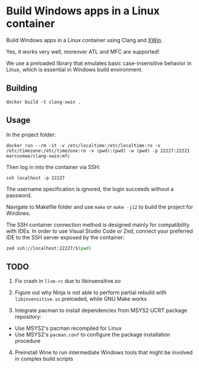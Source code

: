 # Build Windows apps in a Linux container

Build Windows apps in a Linux container using Clang and [XWin](https://github.com/Jake-Shadle/xwin).

Yes, it works very well, moreover ATL and MFC are supported!

We use a preloaded library that emulates basic case-insensitive behavior in Linux, which is essential in Windows build environment.


## Building

```
docker build -t clang-xwin .
```


## Usage

In the project folder:

```
docker run --rm -it -v /etc/localtime:/etc/localtime:ro -v /etc/timezone:/etc/timezone:ro -v (pwd):(pwd) -w (pwd) -p 22227:22221 marcusmae/clang-xwin:mfc
```

Then log in into the container via SSH:
 
```
ssh localhost -p 22227
```
 
The username specification is ignored, the login succeeds without a password.

Navigate to Makefile folder and use `make` or `make -j12` to build the project for Windows.

The SSH container connection method is designed mainly for compatibility with IDEs. In order to use Visual Studio Code or Zed, connect your preferred IDE to the SSH server exposed by the container:

```bash
zed ssh://localhost:22227/$(pwd)
```


## TODO

1. Fix crash in `llvm-rc` due to libinsensitive.so

2. Figure out why Ninja is not able to perform partial rebuild with `libinsensitive.so` preloaded, while GNU Make works

3. Integrate pacman to install dependencies from MSYS2 UCRT package repository:

* Use MSYS2's pacman recompiled for Linux
* Use MSYS2's `pacman.conf` to configure the package installation procedure

4. Preinstall Wine to run intermediate Windows tools that might be involved in complex build scripts
